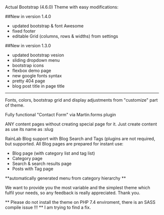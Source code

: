Actual Bootstrap (4.6.0) Theme with easy modifications:

##New in version 1.4.0

* updated bootstrap & font Awesome
* fixed footer
* editable Grid (columns, rows & widths) from settings

##New in version 1.3.0

* updated bootstrap vesion
* sliding dropdown menu
* bootstrap icons
* flexbox demo page
* new google fonts syntax
* pretty 404 page
* blog post title in page title
_______

Fonts, colors, bootstrap grid and display adjustments from "customize" part of theme.

Fully functional "Contact Form" via Martin.forms plugin

ANY content pages without creating special page for it. Just create content as use its name as :slug

RainLab Blog support with Blog Search and Tags
(plugins are not required, but supported. All Blog pages are prepared for instant use:
- Blog page (with category list and tag list)
- Category page
- Search & search results page
- Posts with Tag page

**automatically generated menu from category hierarchy **

We want to provide you the most variable and the simplest theme which fulfil your needs, so any feedback is really appreciated. Thank you.

** Please do not install the theme on PHP 7.4 enviroment, there is an SASS compile issue !!! **
I am trying to find a fix.